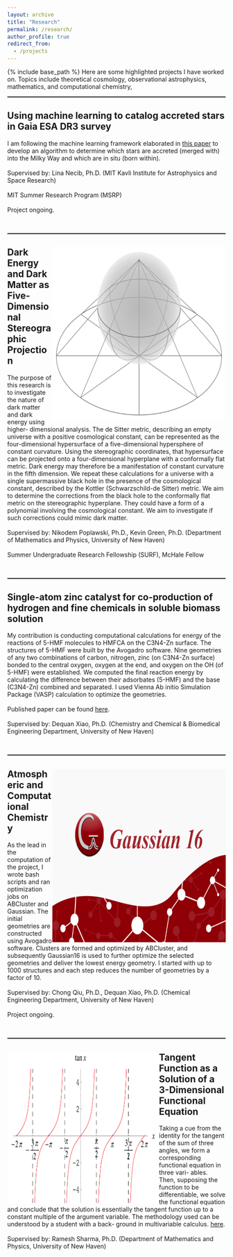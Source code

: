 ```yaml
---
layout: archive
title: "Research"
permalink: /research/
author_profile: true
redirect_from:
  - /projects
---
```


{% include base_path %}
Here are some highlighted projects I have worked on. Topics include theoretical cosmology, observational astrophysics, mathematics, and computational chemistry, 

<hr style="border:1px solid gray">

<div style="clear: both;">
  <div style="float: left; margin-right 5em;">
  </div>
  <div>
  <h2>Using machine learning to catalog accreted stars in Gaia ESA DR3 survey</h2>
    <p>I am following the machine learning framework elaborated in <a href="https://arxiv.org/abs/1907.06652">this paper</a> to develop an algorithm to determine which stars are accreted (merged with) into the Milky Way and which are in situ (born within).
    <br><br>Supervised by: Lina Necib, Ph.D. (MIT Kavli Institute for Astrophysics and Space Research)
    <br><br>MIT Summer Research Program (MSRP)
    <br><br> Project ongoing.</p>
  </div>
</div>

<br clear="left"/>
<hr style="border:1px solid gray">


<div style="clear: both;">
  <div style="float: right; margin-right 1em;">
    <img src="/images/Stereographic.png" alt="merger gif" width="400" height="400">
  </div>
  <div>
    <h2>Dark Energy and Dark Matter as Five-Dimensional Stereographic Projection</h2>
    <p>The purpose of this research is to investigate the nature of dark matter and dark energy using higher- dimensional analysis. The de Sitter metric, describing an empty universe with a positive cosmological constant, can be represented as the four-dimensional hypersurface of a five-dimensional hypersphere of constant curvature. Using the stereographic coordinates, that hypersurface can be projected onto a four-dimensional hyperplane with a conformally flat metric. Dark energy may therefore be a manifestation of constant curvature in the fifth dimension. We repeat these calculations for a universe with a single supermassive black hole in the presence of the cosmological constant, described by the Kottler (Schwarzschild-de Sitter) metric. We aim to determine the corrections from the black hole to the conformally flat metric on the stereographic hyperplane. They could have a form of a polynomial involving the cosmological constant. We aim to investigate if such corrections could mimic dark matter. 
    <br><br> Supervised by: Nikodem Poplawski, Ph.D., Kevin Green, Ph.D. (Department of Mathematics and Physics, University of New Haven)
    <br><br> Summer Undergraduate Research Fellowship (SURF), McHale Fellow
    </p>
  </div>
</div>

<br clear="left"/>
<hr style="border:1px solid gray">


<div style="clear: both;">
  <div style="float: left; margin-right 1em;">
  </div>
  <div>
    <h2>Single-atom zinc catalyst for co-production of hydrogen and fine chemicals in soluble biomass solution</h2>
    <p>My contribution is conducting computational calculations for energy of the reactions of 5-HMF molecules to HMFCA on the C3N4-Zn surface. The structures of 5-HMF were built by the Avogadro software. Nine geometries of any two combinations of carbon, nitrogen, zinc (on C3N4-Zn surface) bonded to the central oxygen, oxygen at the end, and oxygen on the OH (of 5-HMF) were established. We computed the final reaction energy by calculating the difference between their adsorbates (5-HMF) and the base (C3N4-Zn) combined and separated. I used Vienna Ab initio Simulation Package (VASP) calculation to optimize the geometries.
    <br><br> Published paper can be found <a href="/files/Single_atom.pdf">here</a>.
    <br><br> Supervised by: Dequan Xiao, Ph.D. (Chemistry and Chemical & Biomedical Engineering Department, University of New Haven)
    </p>
  </div>
</div>

<br clear="left"/>
<hr style="border:1px solid gray">


<div style="clear: both;">
  <div style="float: right; margin-right 1em;">
    <img src="/images/Gaussian16.png" alt="lattice gif" width="400" height="400">
  </div>
  <div>
    <h2>Atmospheric and Computational Chemistry</h2>
    <p>As the lead in the computation of the project, I wrote bash scripts and ran optimization jobs on ABCluster and Gaussian. The initial geometries are constructed using Avogadro software. Clusters are formed and optimized by ABCluster, and subsequently Gaussian16 is used to further optimize the selected geometries and deliver the lowest energy geometry. I started with up to 1000 structures and each step reduces the number of geometries by a factor of 10.
    <br><br> Supervised by: Chong Qiu, Ph.D., Dequan Xiao, Ph.D. (Chemical Engineering Department, University of New Haven)
    <br><br> Project ongoing.</p>
  </div>
</div>

<br clear="left"/>
<hr style="border:1px solid gray">


<div style="clear: both;">
  <div style="float: left; margin-right 1em;">
    <img src="/images/tangent.svg" alt="mag field" width="350" height="350">
  </div>
  <div>
    <h2>Tangent Function as a Solution of a 3-Dimensional Functional Equation</h2>
    <p>Taking a cue from the identity for the tangent of the sum of three angles, we form a corresponding functional equation in three vari- ables. Then, supposing the function to be differentiable, we solve the functional equation and conclude that the solution is essentially the tangent function up to a constant multiple of the argument variable. The methodology used can be understood by a student with a back- ground in multivariable calculus. <a href="/files/Functional_Equation.pdf">here</a>.
    <br><br>Supervised by: Ramesh Sharma, Ph.D. (Department of Mathematics and Physics, University of New Haven)
    </p>
  </div>
</div>

<br clear="left"/>